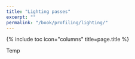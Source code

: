 ```yaml
---
title: "Lighting passes"
excerpt: ""
permalink: "/book/profiling/lighting/"
---
```


{% include toc icon="columns" title=page.title %}

Temp